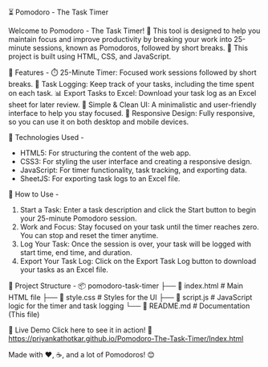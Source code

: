 ⏳ Pomodoro - The Task Timer

Welcome to Pomodoro - The Task Timer! 🎯 This tool is designed to help you maintain focus and improve productivity by breaking your work into 25-minute sessions, known as Pomodoros, followed by short breaks. 🚀 This project is built using HTML, CSS, and JavaScript.


🌟 Features -
⏱️ 25-Minute Timer: Focused work sessions followed by short breaks.
📝 Task Logging: Keep track of your tasks, including the time spent on each task.
📊 Export Tasks to Excel: Download your task log as an Excel sheet for later review.
🎨 Simple & Clean UI: A minimalistic and user-friendly interface to help you stay focused.
📱 Responsive Design: Fully responsive, so you can use it on both desktop and mobile devices.


🔧 Technologies Used -
- HTML5: For structuring the content of the web app.
- CSS3: For styling the user interface and creating a responsive design.
- JavaScript: For timer functionality, task tracking, and exporting data.
- SheetJS: For exporting task logs to an Excel file.


🚀 How to Use -
1. Start a Task: Enter a task description and click the Start button to begin your 25-minute Pomodoro session.
2. Work and Focus: Stay focused on your task until the timer reaches zero. You can stop and reset the timer anytime.
3. Log Your Task: Once the session is over, your task will be logged with start time, end time, and duration.
4. Export Your Task Log: Click on the Export Task Log button to download your tasks as an Excel file.


📂 Project Structure -
📦 pomodoro-task-timer
├── 📄 index.html         # Main HTML file
├── 📄 style.css          # Styles for the UI
├── 📄 script.js          # JavaScript logic for the timer and task logging
└── 📄 README.md          # Documentation (This file)


🔗 Live Demo
Click here to see it in action! 🎉
https://priyankathotkar.github.io/Pomodoro-The-Task-Timer/Index.html

Made with ❤️, ☕, and a lot of Pomodoros! 😊
